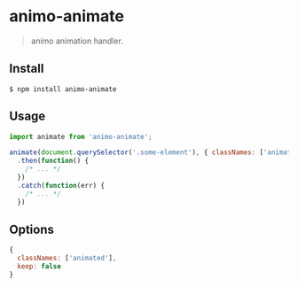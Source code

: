 # animo-animate

> animo animation handler.

## Install

```
$ npm install animo-animate
```

## Usage

```js
import animate from 'animo-animate';

animate(document.querySelector('.some-element'), { classNames: ['animated', 'bounce'] })
  .then(function() {
    /* ... */
  })
  .catch(function(err) {
    /* ... */
  })
```

## Options

```js
{
  classNames: ['animated'],
  keep: false
}
```
